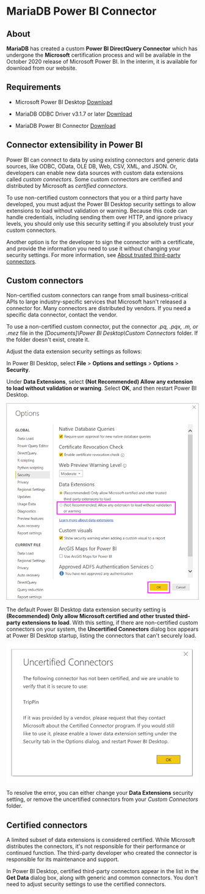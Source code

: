 # MariaDB Power BI Connector

## About

**MariaDB** has created a custom **Power BI DirectQuery Connector** which has undergone the **Microsoft** certification process and will be available in the October 2020 release of Microsoft Power BI. In the interim, it is available for download from our website.

## Requirements

-   Microsoft Power BI Desktop
    [Download](https://www.microsoft.com/en-us/download/details.aspx?id=58494)

-   MariaDB ODBC Driver v3.1.7 or later
    [Download](https://mariadb.com/kb/en/mariadb-connector-odbc/)

-   MariaDB Power BI Connector
    [Download](https://mariadb.com/downloads/#connectors-connectors_dataanalysis)

## Connector extensibility in Power BI

Power BI can connect to data by using existing connectors and generic data sources, like ODBC, OData, OLE DB, Web, CSV, XML, and JSON. Or, developers can enable new data sources with custom data extensions called _custom connectors_. Some custom connectors are certified and distributed by Microsoft as _certified connectors_.

To use non-certified custom connectors that you or a third party have developed, you must adjust the Power BI Desktop security settings to allow extensions to load without validation or warning. Because this code can handle credentials, including sending them over HTTP, and ignore privacy levels, you should only use this security setting if you absolutely trust your custom connectors.

Another option is for the developer to sign the connector with a certificate, and provide the information you need to use it without changing your security settings. For more information, see [About trusted third-party connectors](https://docs.microsoft.com/en-us/power-bi/connect-data/desktop-trusted-third-party-connectors).

## Custom connectors
Non-certified custom connectors can range from small business-critical APIs to large industry-specific services that Microsoft hasn't released a connector for. Many connectors are distributed by vendors. If you need a specific data connector, contact the vendor.

To use a non-certified custom connector, put the connector _.pq, .pqx, .m, or .mez_ file in the _[Documents]\Power BI Desktop\Custom Connectors_ folder. If the folder doesn't exist, create it.

Adjust the data extension security settings as follows:

In Power BI Desktop, select **File** > **Options and settings** > **Options** > **Security**.

Under **Data Extensions**, select **(Not Recommended) Allow any extension to load without validation or warning**. Select **OK**, and then restart Power BI Desktop.

![Image 1](data-extension-security-1.png)

The default Power BI Desktop data extension security setting is **(Recommended) Only allow Microsoft certified and other trusted third-party extensions to load**. With this setting, if there are non-certified custom connectors on your system, the **Uncertified Connectors** dialog box appears at Power BI Desktop startup, listing the connectors that can't securely load.

![Image 2](data-extension-security-2.png)

To resolve the error, you can either change your **Data Extensions** security setting, or remove the uncertified connectors from your _Custom Connectors_ folder.

## Certified connectors
A limited subset of data extensions is considered certified. While Microsoft distributes the connectors, it's not responsible for their performance or continued function. The third-party developer who created the connector is responsible for its maintenance and support.

In Power BI Desktop, certified third-party connectors appear in the list in the **Get Data** dialog box, along with generic and common connectors. You don't need to adjust security settings to use the certified connectors.
